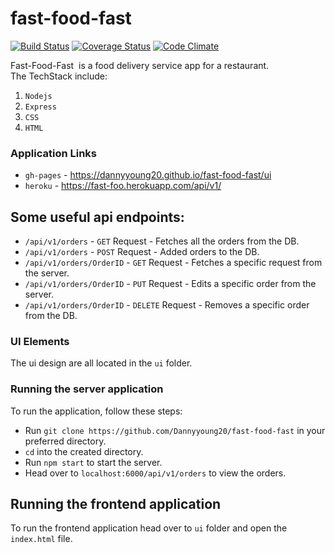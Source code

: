 # fast-food-fast
[![Build Status](https://travis-ci.org/Dannyyoung20/fast-food-fast.svg?branch=master)](https://travis-ci.org/Dannyyoung20/fast-food-fast)
[![Coverage Status](https://img.shields.io/coveralls/github/Dannyyoung20/fast-food-fast/master.svg?branch=master&service=github)](https://coveralls.io/github/Dannyyoung20/fast-food-fast?branch=master&service=github) [![Code Climate](https://codeclimate.com/github/codeclimate/codeclimate/badges/gpa.svg)](https://codeclimate.com/github/Dannyyoung20>/fast-food-fast)

Fast-Food-Fast ​ is a food delivery service app for a restaurant.  
The TechStack include:  
1. `Nodejs`
2. `Express`
3. `CSS`
4. `HTML`

### Application Links
* `gh-pages` - https://dannyyoung20.github.io/fast-food-fast/ui
* `heroku` - https://fast-foo.herokuapp.com/api/v1/

## Some useful api endpoints:
* `/api/v1/orders` - `GET` Request - Fetches all the orders from the DB.  
* `/api/v1/orders` - `POST` Request - Added orders to the DB.
* `/api/v1/orders/OrderID` - `GET` Request - Fetches a specific request from the server.  
* `/api/v1/orders/OrderID` - `PUT` Request - Edits a specific order from the server.  
* `/api/v1/orders/OrderID` - `DELETE` Request - Removes a specific order from the DB.  

### UI Elements
The ui design are all located in the `ui` folder.

### Running the server application  
To run the application, follow these steps:  
* Run `git clone https://github.com/Dannyyoung20/fast-food-fast` in your preferred directory. 
* `cd` into the created directory.  
* Run `npm start` to start the server.  
* Head over to `localhost:6000/api/v1/orders` to view the orders.  

## Running the frontend application  
To run the frontend application head over to `ui` folder and open the `index.html` file.
